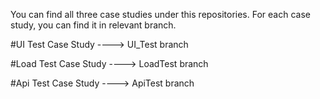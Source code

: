 You can find all three case studies under this repositories. For each case study, you can find it in relevant branch.


#UI Test Case Study ----> UI_Test branch

#Load Test Case Study ----> LoadTest branch

#Api Test Case Study ----> ApiTest branch

